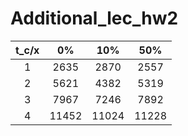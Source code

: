 # Additional_lec_hw2

|t_c/x| 0% | 10% | 50% |
|:---:|:---:|:---:|:---:|
|1    |2635 |2870 |2557 |
|2    |5621 |4382 |5319 |
|3    |7967 |7246 |7892 |
|4    |11452|11024|11228|
